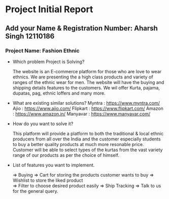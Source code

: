 # Project Initial Report

## Add your Name & Registration Number: Aharsh Singh 12110186

### Project Name: Fashion Ethnic

- Which problem Project is Solving?

    The website is an E-commerce platform for those who are love to wear ethnics. We are presenting the a high class products and variety of ranges of the ethnic wear for men. The website will have the buying and shipping details features to the customers. We wil offer Kurta, pajama, dupatas, pag, ethnic loffers and many more.
    
- What are existing similar solutions?
    Myntra : https://www.myntra.com/
    Ajio : https://www.ajio.com/
    Flipkart : https://www.flipkart.com/
    Amazon : https://www.amazon.in/
    Manyavar : https://www.manyavar.com/

- How do you want to solve it?

    This platform will provide a platform to both the traditional & local ethnic producers from all over the India and the customer especially students to buy a better quality products at much more resonable price.
    Customer will be able to select types of the kurtas from the vast variety range of our products as per the choice of himself.

- List of features you want to implement.

  => Buying 
  => Cart for storing the products customer wants to buy 
  => Wishlist to store the liked product  
  => Filter to choose desired product easily 
  => Ship Tracking 
  => Talk to us for the general query.

